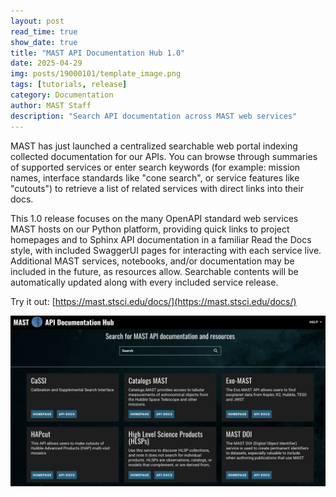 ```yaml
---
layout: post
read_time: true
show_date: true
title: "MAST API Documentation Hub 1.0"
date: 2025-04-29
img: posts/19000101/template_image.png
tags: [tutorials, release]
category: Documentation
author: MAST Staff
description: "Search API documentation across MAST web services"
---
```


MAST has just launched a centralized searchable web portal indexing collected documentation for our APIs. You can browse through summaries of supported services or enter search keywords (for example: mission names, interface standards like "cone search", or service features like "cutouts") to retrieve a list of related services with direct links into their docs. 

This 1.0 release focuses on the many OpenAPI standard web services MAST hosts on our Python platform, providing quick links to project homepages and to Sphinx API documentation in a familiar Read the Docs style, with included SwaggerUI pages for interacting with each service live. Additional MAST services, notebooks, and/or documentation may be included in the future, as resources allow. Searchable contents will be automatically updated along with every included service release.

Try it out: [https://mast.stsci.edu/docs/](https://mast.stsci.edu/docs/)

![Screenshot of the API Documentation Hub page, scrolled down slightly, showing the MAST header and 'help' link, an empty search bar, and the first six service summaries boxed with individual home page and docs links. These are CaSSI, Catalogs MAST, Exo-MAST, HAPCut, High Level Science Products, and MAST DOI.](/assets/img/posts/20250429/api_doc_hub.png)
